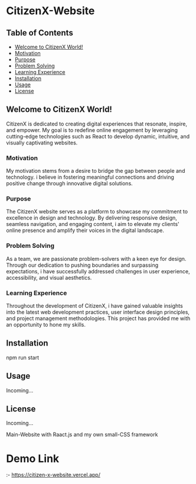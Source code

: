 # CitizenX-Website

## Table of Contents

- [Welcome to CitizenX World!](#welcome-to-citizenx-world)
- [Motivation](#motivation)
- [Purpose](#purpose)
- [Problem Solving](#problem-solving)
- [Learning Experience](#learning-experience)
- [Installation](#installation)
- [Usage](#usage)
- [License](#license)

## Welcome to CitizenX World!

CitizenX is dedicated to creating digital experiences that resonate, inspire, and empower. My goal is to redefine online engagement by leveraging cutting-edge technologies such as React to develop dynamic, intuitive, and visually captivating websites.

### Motivation

My motivation stems from a desire to bridge the gap between people and technology. i believe in fostering meaningful connections and driving positive change through innovative digital solutions.

### Purpose

The CitizenX website serves as a platform to showcase my commitment to excellence in design and technology. By delivering responsive design, seamless navigation, and engaging content, i aim to elevate my clients' online presence and amplify their voices in the digital landscape.

### Problem Solving

As a team, we are passionate problem-solvers with a keen eye for design. Through our dedication to pushing boundaries and surpassing expectations, i have successfully addressed challenges in user experience, accessibility, and visual aesthetics.

### Learning Experience

Throughout the development of CitizenX, i have gained valuable insights into the latest web development practices, user interface design principles, and project management methodologies. This project has provided me with an opportunity to hone my skills.

## Installation

npm run start

## Usage

Incoming...

## License

Incoming...


Main-Website with Raact.js and my own small-CSS framework
# Demo Link 
:- https://citizen-x-website.vercel.app/
